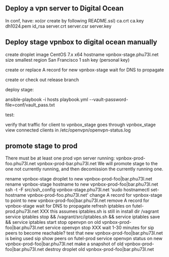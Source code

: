 ## Deploy a vpn server to Digital Ocean

In conf, have:
xo(or create by following README.ssl)
ca.crt ca.key dh1024.pem
id_rsa
server.crt server.csr server.key

## Deploy stage vpnbox to digital ocean manually

create droplet
image CentOS 7.x x64
hostname vpnbox-stage.phu73l.net
size smallest
region San Francisco 1
ssh key (personal key)

create or replace A record for new vpnbox-stage
wait for DNS to propagate

create or check out release branch

deploy stage:

  ansible-playbook -i hosts playbook.yml --vault-password-file=conf/vault_pass.txt

test:

  verify that traffic for client to vpnbox_stage goes through vpnbox_stage
  view connected clients in /etc/openvpn/openvpn-status.log

## promote stage to prod

There must be at least one prod vpn server running:
vpnbox-prod-foo.phu73l.net
vpnbox-prod-bar.phu73l.net
We will promote stage to the one not currently running, and then decomission the currently running one.

rename vpnbox-stage droplet to new vpnbox-prod-foo|bar.phu73l.net
rename vpnbox-stage hostname to new vpnbox-prod-foo|bar.phu73l.net
  ssh -t -F src/ssh_config vpnbox-stage.phu73l.net 'sudo hostnamectl set-hostname vpnbox-prod-foo.phu73l.net'
change A record for vpnbox-stage to point to new vpnbox-prod-foo|bar.phu73l.net
remove A record for vpnbox-stage
wait for DNS to propagate
refresh iptables on futel-prod.phu73l.net
XXX this assumes iptables.sh is still in install dir /vagrant
  service iptables stop && /vagrant/src/iptables.sh && service iptables save && service iptables start
stop openvpn on old vpnbox-prod-foo|bar.phu73l.net
  service openvpn stop
XXX wait 1-30 minutes for sip peers to become reachable?
test that new vpnbox-prod-foo|bar.phu73l.net is being used
  sip show peers on futel-prod
  service openvpn status on new vpnbox-prod-foo|bar.phu73l.net
make a snapshot of old vpnbox-prod-foo|bar.phu73l.net
destroy droplet old vpnbox-prod-foo|bar.phu73l.net
